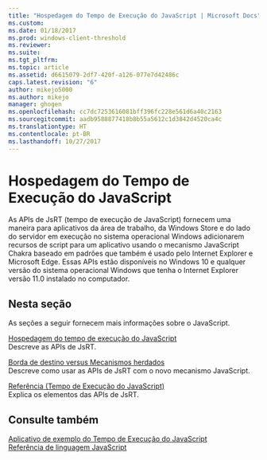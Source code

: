 ```yaml
---
title: "Hospedagem do Tempo de Execução do JavaScript | Microsoft Docs"
ms.custom: 
ms.date: 01/18/2017
ms.prod: windows-client-threshold
ms.reviewer: 
ms.suite: 
ms.tgt_pltfrm: 
ms.topic: article
ms.assetid: d6615079-2df7-420f-a126-077e7d42486c
caps.latest.revision: "6"
author: mikejo5000
ms.author: mikejo
manager: ghogen
ms.openlocfilehash: cc7dc7253616081bff396fc228e561d6a40c2163
ms.sourcegitcommit: aadb9588877418b8b55a5612c1d3842d4520ca4c
ms.translationtype: HT
ms.contentlocale: pt-BR
ms.lasthandoff: 10/27/2017
---
```

# <a name="javascript-runtime-hosting"></a>Hospedagem do Tempo de Execução do JavaScript
As APIs de JsRT (tempo de execução de JavaScript) fornecem uma maneira para aplicativos da área de trabalho, da Windows Store e do lado do servidor em execução no sistema operacional Windows adicionarem recursos de script para um aplicativo usando o mecanismo JavaScript Chakra baseado em padrões que também é usado pelo Internet Explorer e Microsoft Edge. Essas APIs estão disponíveis no Windows 10 e qualquer versão do sistema operacional Windows que tenha o Internet Explorer versão 11.0 instalado no computador.  
  
## <a name="in-this-section"></a>Nesta seção  
 As seções a seguir fornecem mais informações sobre o JavaScript.  
  
 [Hospedagem do tempo de execução do JavaScript](../chakra-hosting/hosting-the-javascript-runtime.md)  
 Descreve as APIs de JsRT.  
  
 [Borda de destino versus Mecanismos herdados](../chakra-hosting/targeting-edge-vs-legacy-engines-in-jsrt-apis.md)  
 Descreve como usar as APIs de JsRT com o novo mecanismo JavaScript.  
  
 [Referência (Tempo de Execução do JavaScript)](../chakra-hosting/reference-javascript-runtime.md)  
 Explica os elementos das APIs de JsRT.  
  
## <a name="see-also"></a>Consulte também  
 [Aplicativo de exemplo do Tempo de Execução do JavaScript](http://go.microsoft.com/fwlink/p/?LinkID=306674&clcid=0x409)   
 [Referência de linguagem JavaScript](../javascript/javascript-language-reference.md)